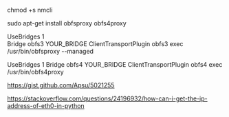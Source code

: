 chmod +s nmcli

 sudo apt-get install obfsproxy obfs4proxy

UseBridges 1  
Bridge obfs3 YOUR_BRIDGE 
ClientTransportPlugin obfs3 exec /usr/bin/obfsproxy --managed

UseBridges 1
Bridge obfs4 YOUR_BRIDGE
ClientTransportPlugin obfs4 exec /usr/bin/obfs4proxy

https://gist.github.com/Apsu/5021255

https://stackoverflow.com/questions/24196932/how-can-i-get-the-ip-address-of-eth0-in-python

